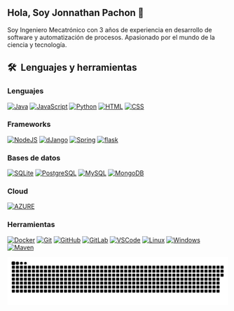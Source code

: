## Hola, Soy Jonnathan Pachon 👾

Soy Ingeniero Mecatrónico con 3 años de experiencia en desarrollo de software y automatización de procesos. Apasionado por el mundo de la ciencia y tecnología.
<!--
**jonnathanpachon97/jonnathanpachon97** is a ✨ _special_ ✨ repository because its `README.md` (this file) appears on your GitHub profile.

Here are some ideas to get you started:

- 🔭 I’m currently working on ...
- 🌱 I’m currently learning ...
- 👯 I’m looking to collaborate on ...
- 🤔 I’m looking for help with ...
- 💬 Ask me about ...
- 📫 How to reach me: ...
- 😄 Pronouns: ...
- ⚡ Fun fact: ...
-->

<div>

  ## 🛠️ &nbsp;Lenguajes y herramientas

  ### Lenguajes
  [![Java](https://skillicons.dev/icons?i=java)](https://skillicons.dev)
  [![JavaScript](https://skillicons.dev/icons?i=javascript)](https://skillicons.dev)
  [![Python](https://skillicons.dev/icons?i=python)](https://skillicons.dev)
  [![HTML](https://skillicons.dev/icons?i=html)](https://skillicons.dev)
  [![CSS](https://skillicons.dev/icons?i=css)](https://skillicons.dev)

  ### Frameworks
  [![NodeJS](https://skillicons.dev/icons?i=nodejs)](https://skillicons.dev)
  [![dJango](https://skillicons.dev/icons?i=django)](https://skillicons.dev)
  [![Spring](https://skillicons.dev/icons?i=spring)](https://skillicons.dev)
  [![flask](https://skillicons.dev/icons?i=flask)](https://skillicons.dev)


  ### Bases de datos
  [![SQLite](https://skillicons.dev/icons?i=sqlite)](https://skillicons.dev)
  [![PostgreSQL](https://skillicons.dev/icons?i=postgresql)](https://skillicons.dev)
  [![MySQL](https://skillicons.dev/icons?i=mysql)](https://skillicons.dev)
  [![MongoDB](https://skillicons.dev/icons?i=mongodb)](https://skillicons.dev)

  ### Cloud
  [![AZURE](https://skillicons.dev/icons?i=azure)](https://skillicons.dev)

  ### Herramientas
  [![Docker](https://skillicons.dev/icons?i=docker)](https://skillicons.dev)
  [![Git](https://skillicons.dev/icons?i=git)](https://skillicons.dev)
  [![GitHub](https://skillicons.dev/icons?i=github)](https://skillicons.dev)
  [![GitLab](https://skillicons.dev/icons?i=gitlab)](https://skillicons.dev)
  [![VSCode](https://skillicons.dev/icons?i=vscode)](https://skillicons.dev)
  [![Linux](https://skillicons.dev/icons?i=linux)](https://skillicons.dev)
  [![Windows](https://skillicons.dev/icons?i=windows)](https://skillicons.dev)
  [![Maven](https://skillicons.dev/icons?i=maven)](https://skillicons.dev)

</div>

<div>
  
![Snake animation](https://github.com/Pepyn0/Pepyn0/raw/output/github-contribution-grid-snake-dark.svg)

</div>

